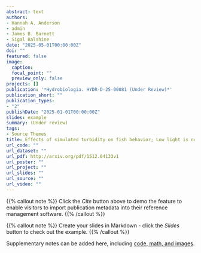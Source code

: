 ```yaml
---
abstract: text
authors:
- Hannah A. Anderson
- admin
- James B. Barnett
- Sigal Balshine
date: "2025-05-01T00:00:00Z"
doi: ""
featured: false
image:
  caption:
  focal_point: ""
  preview_only: false
projects: []
publication: '*Hydrobiologia. HYDR-D-25-00081 (Under Review)*'
publication_short: ""
publication_types:
- "2"
publishDate: "2025-01-01T00:00:00Z"
slides: example
summary: (Under review)
tags:
- Source Themes
title: Effects of simulated turbidity on fish behavior; Low light is not equivalent to suspended sediment
url_code: ""
url_dataset: ""
url_pdf: http://arxiv.org/pdf/1512.04133v1
url_poster: ""
url_project: ""
url_slides: ""
url_source: ""
url_video: ""
---
```


{{% callout note %}}
Click the *Cite* button above to demo the feature to enable visitors to import publication metadata into their reference management software.
{{% /callout %}}

{{% callout note %}}
Create your slides in Markdown - click the *Slides* button to check out the example.
{{% /callout %}}

Supplementary notes can be added here, including [code, math, and images](https://wowchemy.com/docs/writing-markdown-latex/).
